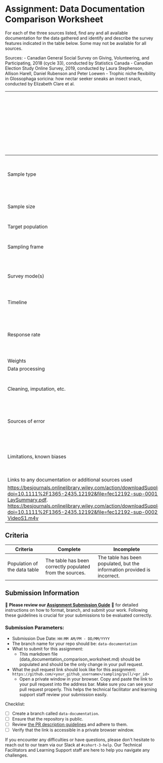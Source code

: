 # Assignment: Data Documentation Comparison Worksheet

For each of the three sources listed, find any and all available documentation for the data gathered and identify and describe the survey features indicated in the table below. Some may not be available for all sources.

Sources: - Canadian General Social Survey on Giving, Volunteering, and Participating, 2018 (cycle 33), conducted by Statistics Canada - Canadian Election Study Online Survey, 2019, conducted by Laura Stephenson, Allison Harell, Daniel Rubenson and Peter Loewen - Trophic niche flexibility in Glossophaga soricina: how nectar seeker sneaks an insect snack, conducted by Elizabeth Clare et al.

|                                                       | Canadian General Social Survey on Giving, Volunteering, and Participating, 2018 (cycle 33) | Canadian Election Study Online Survey, 2019 | Trophic niche flexibility in Glossophaga soricina: how nectar seeker sneaks an insect snack |
|----------------|:--------------------|----------------|---------------------|
| Sample type                                           |                                                                                            |                                             |Convenience sample (bats were captured and studied based on their presence in the field and in captivity, indicating that convenience was a key factor). Purposive sampling (the selection of bats and their faecal samples appears to be based on specific criteria related to the research question, such as their diet and behavior).|
| Sample size                                           |                                                                                            |                                             |Field surveys: 38 samples of faecal pellets from Costa Rica and Belize, 75 faecal samples in Belize. Captive behavioral experiments: 23 call recordings from bats in flight cages. Acoustic analyses: 7 free-flying G. soricina.|
| Target population                                     |                                                                                            |                                             |Glossophaga soricina in Costa Rica, Belize, and captivity in the UK.|
| Sampling frame                                        |                                                                                            |                                             |Field surveys: 112 G. soricina bats that were caught. Captive behavioral experiments: Captive colony of G. soricina in the UK. Acoustic analyses: Acoustic recordings from bats in a flight room.|
| Survey mode(s)                                        |                                                                                            |                                             |Field surveys: Collection of faecal pellets from natural habitats. Captive behavioral experiments: Observational studies and feeding trials. Acoustic analyses: Use of acoustic equipment in controlled environments to record echolocation calls.|
| Timeline                                              |                                                                                            |                                             |Field surveys: 7-week period from late May to early July 2009. Captive behavioral experiments: 1–1·5 h on nine consecutive days. Acoustic analyses: up to 2·5 h.|
| Response rate                                         |                                                                                            |                                             |Field surveys: 66% of the faecal pellets sampled contained insects, 43% of faecal samples (n = 75) collected from G. soricina in Belize contained insect fragments. Captive behavioral experiments: n/a. It observed behavior rather than response rate. Acoustic analyses: n/a. There are measurements of echolocation calls rather than response rates.|
| Weights                                               |                                                                                            |                                             |n/a.|
| Data processing                                       |                                                                                            |                                             |Acoustic analysis, observation recordings, genetic analysis|
| Cleaning, imputation, etc.                            |                                                                                            |                                             |Field data: Cleaning included identification and categorization of faecal contents, with limitations in species identification due to reference database limitations. Captive observations: Data from observations were collected and interpreted with potential learning effects.|
| Sources of error                                      |                                                                                            |                                             |Field studies: limitations in insect species identification due to incomplete reference databases. Captive behavioral experiments: variability in feeding and handling times; bias in captivity is possible. Acoustic analysis: potential underestimation of call intensity due to constraints.|
| Limitations, known biases                             |                                                                                            |                                             |Field studies: incomplete identification of species; ppotential sampling bias in faecal pellet collection. Captive behavioral experiments: limited to observations in captivity; may not fully reflect wild behavior. Acoustic analysis: possible underestimation of call intensity; effect of restriction on echolocation.| Citation                                              |                                                                                            |                                             |Clare, Elizabeth L. et al. (2013), Trophic niche flexibility in G lossophaga soricina : how a nectar seeker sneaks an insect snack, Functional Ecology, Article-journal, https://doi.org/10.1111/1365-2435.12192|
| Links to any documentation or additional sources used |                                                                                            |                                             |https://datadryad.org/stash/dataset/doi:10.5061/dryad.n7j27
https://besjournals.onlinelibrary.wiley.com/action/downloadSupplement?doi=10.1111%2F1365-2435.12192&file=fec12192-sup-0001-LaySummary.pdf. https://besjournals.onlinelibrary.wiley.com/action/downloadSupplement?doi=10.1111%2F1365-2435.12192&file=fec12192-sup-0002-VideoS1.m4v|

## Criteria

|Criteria|Complete|Incomplete|
|--------|----|----|
|Population of the data table|The table has been correctly populated from the sources.|The table has been populated, but the information provided is incorrect.|

## Submission Information

🚨 **Please review our [Assignment Submission Guide](https://github.com/UofT-DSI/onboarding/blob/main/onboarding_documents/submissions.md)** 🚨 for detailed instructions on how to format, branch, and submit your work. Following these guidelines is crucial for your submissions to be evaluated correctly.

### Submission Parameters:
* Submission Due Date: `HH:MM AM/PM - DD/MM/YYYY`
* The branch name for your repo should be: `data-documentation`
* What to submit for this assignment:
     * This markdown file (data_documentation_comparison_worksheet.md) should be populated and should be the only change in your pull request.
* What the pull request link should look like for this assignment: `https://github.com/<your_github_username>/sampling/pull/<pr_id>`
     * Open a private window in your browser. Copy and paste the link to your pull request into the address bar. Make sure you can see your pull request properly. This helps the technical facilitator and learning support staff review your submission easily.

Checklist:
- [ ] Create a branch called `data-documentation`.
- [ ] Ensure that the repository is public.
- [ ] Review [the PR description guidelines](https://github.com/UofT-DSI/onboarding/blob/main/onboarding_documents/submissions.md#guidelines-for-pull-request-descriptions) and adhere to them.
- [ ] Verify that the link is accessible in a private browser window.

If you encounter any difficulties or have questions, please don't hesitate to reach out to our team via our Slack at `#cohort-3-help`. Our Technical Facilitators and Learning Support staff are here to help you navigate any challenges.
